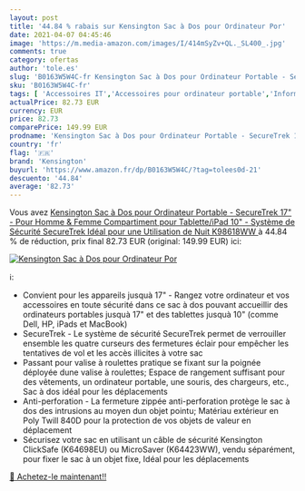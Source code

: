 ```yaml
---
layout: post
title: '44.84 % rabais sur Kensington Sac à Dos pour Ordinateur Por'
date: 2021-04-07 04:45:46
image: 'https://m.media-amazon.com/images/I/414mSyZv+QL._SL400_.jpg'
comments: true
category: ofertas
author: 'tole.es'
slug: 'B0163W5W4C-fr Kensington Sac à Dos pour Ordinateur Portable - SecureTrek...'
sku: 'B0163W5W4C-fr'
tags: [ 'Accessoires IT','Accessoires pour ordinateur portable','Informatique','Sacs et housses pour ordinateur portable','Sacs à dos pour ordinateur portable','kensington', ]
actualPrice: 82.73 EUR
currency: EUR
price: 82.73
comparePrice: 149.99 EUR
prodname: 'Kensington Sac à Dos pour Ordinateur Portable - SecureTrek 17" - Pour Homme & Femme  Compartiment pour Tablette/iPad 10" - Système de Sécurité SecureTrek  Idéal pour une Utilisation de Nuit  K98618WW '
country: 'fr'
flag: '🇫🇷'
brand: 'Kensington'
buyurl: 'https://www.amazon.fr/dp/B0163W5W4C/?tag=tolees0d-21'
descuento: '44.84'
average: '82.73'
---
```


Vous avez [Kensington Sac à Dos pour Ordinateur Portable - SecureTrek 17" - Pour Homme & Femme  Compartiment pour Tablette/iPad 10" - Système de Sécurité SecureTrek  Idéal pour une Utilisation de Nuit  K98618WW ](https://www.amazon.fr/dp/B0163W5W4C/?tag=tolees0d-21)  à  44.84 % de réduction, prix final  82.73 EUR (original: 149.99 EUR) ici:

[![Kensington Sac à Dos pour Ordinateur Por](https://m.media-amazon.com/images/I/414mSyZv+QL._SL400_.jpg)](https://www.amazon.fr/dp/B0163W5W4C/?tag=tolees0d-21)

ℹ️:

- Convient pour les appareils jusquà 17" - Rangez votre ordinateur et vos accessoires en toute sécurité dans ce sac à dos pouvant accueillir des ordinateurs portables jusquà 17" et des tablettes jusquà 10" (comme Dell, HP, iPads et MacBook)
- SecureTrek - Le système de sécurité SecureTrek permet de verrouiller ensemble les quatre curseurs des fermetures éclair pour empêcher les tentatives de vol et les accès illicites à votre sac
- Passant pour valise à roulettes pratique se fixant sur la poignée déployée dune valise à roulettes; Espace de rangement suffisant pour des vêtements, un ordinateur portable, une souris, des chargeurs, etc., Sac à dos idéal pour les déplacements
- Anti-perforation - La fermeture zippée anti-perforation protège le sac à dos des intrusions au moyen dun objet pointu; Matériau extérieur en Poly Twill 840D pour la protection de vos objets de valeur en déplacement
- Sécurisez votre sac en utilisant un câble de sécurité Kensington ClickSafe (K64698EU) ou MicroSaver (K64423WW), vendu séparément, pour fixer le sac à un objet fixe, Idéal pour les déplacements

[🛒 Achetez-le maintenant!!](https://www.amazon.fr/dp/B0163W5W4C/?tag=tolees0d-21)

